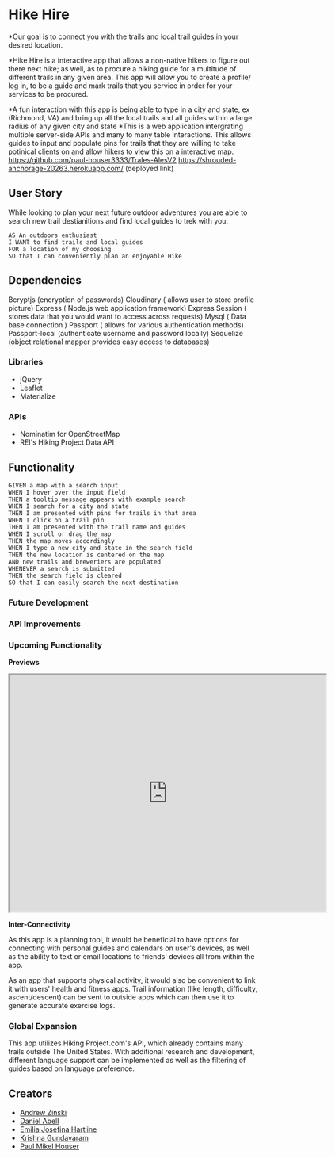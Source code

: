 # Hike Hire

*Our goal is to connect you with the trails and local trail guides in your desired location.
 
*Hike Hire is a interactive app that allows a non-native hikers to figure out there next hike; as well, as to procure a hiking guide for a multitude of different trails in any given area.  This app will allow you to create a profile/ log in, to be a guide and mark trails that you service in order for your services to be procured. 
 
*A fun interaction with this app is being able to type in a city and state, ex (Richmond, VA) and bring up all the local trails and all guides within a large radius of any given city and state 
*This is a web application intergrating multiple server-side APIs and many to many table interactions. This allows guides to input and populate pins for trails that they are willing to take potinical clients on and allow hikers to view this on a interactive map.
https://github.com/paul-houser3333/Trales-AlesV2
https://shrouded-anchorage-20263.herokuapp.com/    (deployed link)
## User Story
While looking to plan your next future outdoor adventures you are able to search new trail 
destianitions and find local guides to trek with you. 
```
AS An outdoors enthusiast
I WANT to find trails and local guides
FOR a location of my choosing
SO that I can conveniently plan an enjoyable Hike
```
## Dependencies 
Bcryptjs (encryption of passwords)
Cloudinary ( allows user to store profile picture)
Express ( Node.js web application framework)
Express Session ( stores data that you would want to access across requests)
Mysql ( Data base connection )
Passport ( allows for various authentication methods)
Passport-local (authenticate username and password locally)
Sequelize (object relational mapper provides easy access to databases)
### Libraries
- jQuery
- Leaflet
- Materialize
### APIs
- Nominatim for OpenStreetMap
- REI's Hiking Project Data API
## Functionality
```
GIVEN a map with a search input
WHEN I hover over the input field
THEN a tooltip message appears with example search 
WHEN I search for a city and state
THEN I am presented with pins for trails in that area
WHEN I click on a trail pin
THEN I am presented with the trail name and guides
WHEN I scroll or drag the map
THEN the map moves accordingly
WHEN I type a new city and state in the search field
THEN the new location is centered on the map
AND new trails and breweriers are populated
WHENEVER a search is submitted
THEN the search field is cleared
SO that I can easily search the next destination
```
### Future Development 
### API Improvements
### Upcoming Functionality
**Previews**
<iframe src="https://drive.google.com/file/d/1Me9bYWa_Q0WJyCTORq8Nj3yXgu1oR40Z/preview" width="640" height="480"></iframe>

**Inter-Connectivity**

As this app is a planning tool, it would be beneficial to have options for connecting with personal guides and calendars on user's devices, as well as the ability to text or email locations to friends' devices all from within the app. 

As an app that supports physical activity, it would also be convenient to link it with users' health and fitness apps. Trail information (like length, difficulty, ascent/descent) can be sent to outside apps which can then use it to generate accurate exercise logs.

### Global Expansion

This app utilizes Hiking Project.com's API, which already contains many trails outside The United States. With additional research and development, different language support can be implemented as well as the filtering of guides based on language preference.

## Creators

- [Andrew Zinski](https://github.com/AZGchip "Visit Andrew's GitHub")
- [Daniel Abell](https://github.com/dmabell693 "Visit Daniel's GitHub")
- [Emilia Josefina Hartline](https://github.com/emijoha "Visit Emilia's GitHub")
- [Krishna Gundavaram](https://github.com/deepakgundavaram "Visit Krishna GitHub")
- [Paul Mikel Houser](https://github.com/paul-houser3333 "Visit Mike's GitHub")

